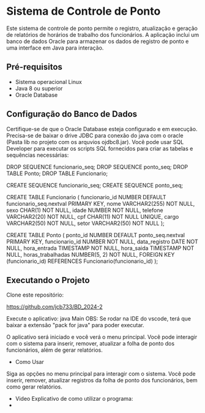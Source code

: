 # Sistema de Controle de Ponto


Este sistema de controle de ponto permite o registro, atualização e geração de relatórios de horários de trabalho dos funcionários. A aplicação inclui um banco de dados Oracle para armazenar os dados de registro de ponto e uma interface em Java para interação.
## Pré-requisitos

- Sistema operacional Linux
- Java 8 ou superior
- Oracle Database

## Configuração do Banco de Dados

Certifique-se de que o Oracle Database esteja configurado e em execução. Precisa-se de baixar o drive JDBC para conexão do java com o oracle (Pasta lib no projeto com os arquvios ojdbc8.jar). Você pode usar SQL Developer para executar os scripts SQL fornecidos para criar as tabelas e sequências necessárias:

DROP SEQUENCE funcionario_seq;
DROP SEQUENCE ponto_seq;
DROP TABLE Ponto;
DROP TABLE Funcionario;

CREATE SEQUENCE funcionario_seq;
CREATE SEQUENCE ponto_seq;

CREATE TABLE Funcionario (
    funcionario_id NUMBER DEFAULT funcionario_seq.nextval PRIMARY KEY,
    nome VARCHAR2(255) NOT NULL,
    sexo CHAR(1) NOT NULL,
    idade NUMBER NOT NULL,
    telefone VARCHAR2(20) NOT NULL,
    cpf CHAR(11) NOT NULL UNIQUE,
    cargo VARCHAR2(50) NOT NULL,
    setor VARCHAR2(50) NOT NULL
);

CREATE TABLE Ponto (
    ponto_id NUMBER DEFAULT ponto_seq.nextval PRIMARY KEY,
    funcionario_id NUMBER NOT NULL,
    data_registro DATE NOT NULL,
    hora_entrada TIMESTAMP NOT NULL,
    hora_saida TIMESTAMP NOT NULL,
    horas_trabalhadas NUMBER(5, 2) NOT NULL,
    FOREIGN KEY (funcionario_id) REFERENCES Funcionario(funcionario_id)
);
 
## Executando o Projeto 
Clone este repositório:

https://github.com/jcb733/BD_2024-2    

 Execute o aplicativo: 
 java Main 
 OBS: Se rodar na IDE do vscode, terá que baixar a extensão "pack for java"  para poder executar.

O aplicativo será iniciado e você verá o menu principal. Você pode interagir com o sistema para inserir, remover, atualizar a folha de ponto dos funcionários, além de gerar relatórios.

- Como Usar

Siga as opções no menu principal para interagir com o sistema. Você pode inserir, remover, atualizar registros da folha de ponto dos funcionários, bem como gerar relatórios.

- Video Explicativo de como utilizar o programa:
- 
    



    
